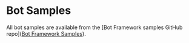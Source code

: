 # Bot Samples

All bot samples are available from the [Bot Framework samples GitHub repo]([Bot Framework Samples](https://github.com/microsoft/botbuilder-samples)).